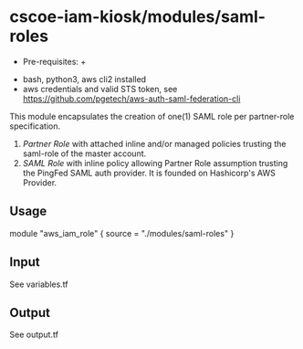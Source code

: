 # cscoe-iam-kiosk/modules/saml-roles

+ Pre-requisites: +
* bash, python3, aws cli2 installed
* aws credentials and valid STS token, see https://github.com/pgetech/aws-auth-saml-federation-cli

This module encapsulates the creation of one(1) SAML role per partner-role specification.
1. *Partner Role* with attached inline and/or managed policies trusting the saml-role of the master account.
2. *SAML Role* with inline policy allowing Partner Role assumption trusting the PingFed SAML auth provider.
It is founded on Hashicorp's AWS Provider.  
## Usage
module "aws_iam_role" {
  source = "./modules/saml-roles"
}

## Input
See variables.tf

## Output

See output.tf
